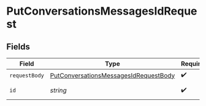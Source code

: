 # PutConversationsMessagesIdRequest


## Fields

| Field                                                                                                     | Type                                                                                                      | Required                                                                                                  | Description                                                                                               |
| --------------------------------------------------------------------------------------------------------- | --------------------------------------------------------------------------------------------------------- | --------------------------------------------------------------------------------------------------------- | --------------------------------------------------------------------------------------------------------- |
| `requestBody`                                                                                             | [PutConversationsMessagesIdRequestBody](../../models/operations/putconversationsmessagesidrequestbody.md) | :heavy_check_mark:                                                                                        | N/A                                                                                                       |
| `id`                                                                                                      | *string*                                                                                                  | :heavy_check_mark:                                                                                        | ID of the message                                                                                         |